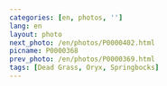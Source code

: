 ```yaml
---
categories: [en, photos, '']
lang: en
layout: photo
next_photo: /en/photos/P0000402.html
picname: P0000368
prev_photo: /en/photos/P0000369.html
tags: [Dead Grass, Oryx, Springbocks]
---
```

